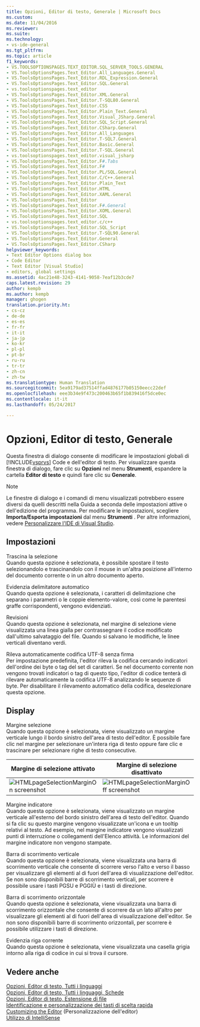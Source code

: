 ```yaml
---
title: Opzioni, Editor di testo, Generale | Microsoft Docs
ms.custom: 
ms.date: 11/04/2016
ms.reviewer: 
ms.suite: 
ms.technology:
- vs-ide-general
ms.tgt_pltfrm: 
ms.topic: article
f1_keywords:
- VS.TOOLSOPTIONSPAGES.TEXT_EDITOR.SQL_SERVER_TOOLS.GENERAL
- VS.ToolsOptionsPages.Text_Editor.All_Languages.General
- VS.ToolsOptionsPages.Text_Editor.RDL_Expression.General
- VS.ToolsOptionsPages.Text_Editor.SQL.General
- vs.toolsoptionspages.text_editor
- VS.ToolsOptionsPages.Text_Editor.XML.General
- VS.ToolsOptionsPages.Text_Editor.T-SQL80.General
- VS.ToolsOptionsPages.Text_Editor.CSS
- VS.ToolsOptionsPages.Text_Editor.Plain_Text.General
- VS.ToolsOptionsPages.Text_Editor.Visual_JSharp.General
- VS.ToolsOptionsPages.Text_Editor.SQL_Script.General
- VS.ToolsOptionsPages.Text_Editor.CSharp.General
- VS.ToolsOptionsPages.Text_Editor.All_Languages
- VS.ToolsOptionsPages.Text_Editor.T-SQL7.General
- VS.ToolsOptionsPages.Text_Editor.Basic.General
- VS.ToolsOptionsPages.Text_Editor.T-SQL.General
- vs.toolsoptionspages.text_editor.visual_jsharp
- VS.ToolsOptionsPages.Text_Editor.F#.Tabs
- VS.ToolsOptionsPages.Text_Editor.F#
- VS.ToolsOptionsPages.Text_Editor.PL/SQL.General
- VS.ToolsOptionsPages.Text_Editor.C/C++.General
- VS.ToolsOptionsPages.Text_Editor.Plain_Text
- VS.ToolsOptionsPages.Text_Editor.HTML
- VS.ToolsOptionsPages.Text_Editor.XAML.General
- VS.ToolsOptionsPages.Text_Editor
- VS.ToolsOptionsPages.Text_Editor.F#.General
- VS.ToolsOptionsPages.Text_Editor.XOML.General
- VS.ToolsOptionsPages.Text_Editor.SQL
- vs.toolsoptionspages.text_editor.c/c++
- VS.ToolsOptionsPages.Text_Editor.SQL_Script
- VS.ToolsOptionsPages.Text_Editor.T-SQL90.General
- VS.ToolsOptionsPages.Text_Editor.General
- VS.ToolsOptionsPages.Text_Editor.CSharp
helpviewer_keywords:
- Text Editor Options dialog box
- Code Editor
- Text Editor [Visual Studio]
- editors, global settings
ms.assetid: 4ac21e48-3243-4141-9058-7eaf12b3cde7
caps.latest.revision: 29
author: kempb
ms.author: kempb
manager: ghogen
translation.priority.ht:
- cs-cz
- de-de
- es-es
- fr-fr
- it-it
- ja-jp
- ko-kr
- pl-pl
- pt-br
- ru-ru
- tr-tr
- zh-cn
- zh-tw
ms.translationtype: Human Translation
ms.sourcegitcommit: 5ea9179ad37514ffad4876177b05150eecc22def
ms.openlocfilehash: eee3b34e9f473c200463b65f1b839416f5dce0ec
ms.contentlocale: it-it
ms.lasthandoff: 05/24/2017

---
```

# <a name="options-text-editor-general"></a>Opzioni, Editor di testo, Generale
Questa finestra di dialogo consente di modificare le impostazioni globali di [!INCLUDE[vsprvs](../../code-quality/includes/vsprvs_md.md)] Code e dell'editor di testo. Per visualizzare questa finestra di dialogo, fare clic su **Opzioni** nel menu **Strumenti**, espandere la cartella **Editor di testo** e quindi fare clic su **Generale**.  
  
> [!NOTE]
>  Le finestre di dialogo e i comandi di menu visualizzati potrebbero essere diversi da quelli descritti nella Guida a seconda delle impostazioni attive o dell'edizione del programma. Per modificare le impostazioni, scegliere **Importa/Esporta impostazioni** dal menu **Strumenti** . Per altre informazioni, vedere [Personalizzare l'IDE di Visual Studio](../../ide/personalizing-the-visual-studio-ide.md).  
  
## <a name="settings"></a>Impostazioni  
 Trascina la selezione  
 Quando questa opzione è selezionata, è possibile spostare il testo selezionandolo e trascinandolo con il mouse in un'altra posizione all'interno del documento corrente o in un altro documento aperto.  
  
 Evidenzia delimitatore automatico  
 Quando questa opzione è selezionata, i caratteri di delimitazione che separano i parametri o le coppie elemento-valore, così come le parentesi graffe corrispondenti, vengono evidenziati.  
  
 Revisioni  
 Quando questa opzione è selezionata, nel margine di selezione viene visualizzata una linea gialla per contrassegnare il codice modificato dall'ultimo salvataggio del file. Quando si salvano le modifiche, le linee verticali diventano verdi.  
  
 Rileva automaticamente codifica UTF-8 senza firma  
 Per impostazione predefinita, l'editor rileva la codifica cercando indicatori dell'ordine dei byte o tag del set di caratteri. Se nel documento corrente non vengono trovati indicatori o tag di questo tipo, l'editor di codice tenterà di rilevare automaticamente la codifica UTF-8 analizzando le sequenze di byte. Per disabilitare il rilevamento automatico della codifica, deselezionare questa opzione.  
  
## <a name="display"></a>Display  
 Margine selezione  
 Quando questa opzione è selezionata, viene visualizzato un margine verticale lungo il bordo sinistro dell'area di testo dell'editor. È possibile fare clic nel margine per selezionare un'intera riga di testo oppure fare clic e trascinare per selezionare righe di testo consecutive.  
  
|Margine di selezione attivato|Margine di selezione disattivato|  
|-------------------------|--------------------------|  
|![HTMLpageSelectionMarginOn screenshot](../../ide/reference/media/vxselmaron.gif "vxSelmaron")|![HTMLpageSelectionMarginOff screenshot](../../ide/reference/media/vxselmaroff.gif "vxSelmaroff")|  
  
 Margine indicatore  
 Quando questa opzione è selezionata, viene visualizzato un margine verticale all'esterno del bordo sinistro dell'area di testo dell'editor. Quando si fa clic su questo margine vengono visualizzate un'icona e un tooltip relativi al testo. Ad esempio, nel margine indicatore vengono visualizzati punti di interruzione o collegamenti dell'Elenco attività. Le informazioni del margine indicatore non vengono stampate.  
  
 Barra di scorrimento verticale  
 Quando questa opzione è selezionata, viene visualizzata una barra di scorrimento verticale che consente di scorrere verso l'alto e verso il basso per visualizzare gli elementi al di fuori dell'area di visualizzazione dell'editor. Se non sono disponibili barre di scorrimento verticali, per scorrere è possibile usare i tasti PGSU e PGGIÙ e i tasti di direzione.  
  
 Barra di scorrimento orizzontale  
 Quando questa opzione è selezionata, viene visualizzata una barra di scorrimento orizzontale che consente di scorrere da un lato all'altro per visualizzare gli elementi al di fuori dell'area di visualizzazione dell'editor. Se non sono disponibili barre di scorrimento orizzontali, per scorrere è possibile utilizzare i tasti di direzione.  
  
 Evidenzia riga corrente  
 Quando questa opzione è selezionata, viene visualizzata una casella grigia intorno alla riga di codice in cui si trova il cursore.  
  
## <a name="see-also"></a>Vedere anche  
 [Opzioni, Editor di testo, Tutti i linguaggi](../../ide/reference/options-text-editor-all-languages.md)   
 [Opzioni, Editor di testo, Tutti i linguaggi, Schede](../../ide/reference/options-text-editor-all-languages-tabs.md)   
 [Opzioni, Editor di testo, Estensione di file](../../ide/reference/options-text-editor-file-extension.md)   
 [Identificazione e personalizzazione dei tasti di scelta rapida](../../ide/identifying-and-customizing-keyboard-shortcuts-in-visual-studio.md)   
 [Customizing the Editor](../../ide/customizing-the-editor.md)  (Personalizzazione dell'editor)  
 [Utilizzo di IntelliSense](../../ide/using-intellisense.md)
